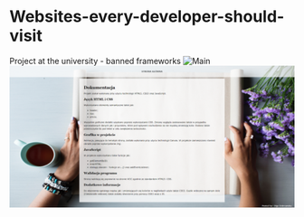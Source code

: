 # Websites-every-developer-should-visit
Project at the university - banned frameworks
![Main](https://raw.githubusercontent.com/olgadobrzanska/Websites-every-developer-should-visit/master/image/Web.png)
![Doc](https://raw.githubusercontent.com/olgadobrzanska/Websites-every-developer-should-visit/master/image/Doc.png)
